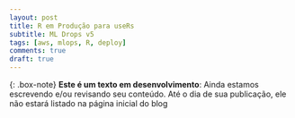 ```yaml
---
layout: post
title: R em Produção para useRs
subtitle: ML Drops v5   
tags: [aws, mlops, R, deploy]
comments: true
draft: true
---
```


{: .box-note}
**Este é um texto em desenvolvimento**: Ainda estamos escrevendo e/ou revisando seu conteúdo. Até o dia de sua publicação, ele não estará listado na página inicial do blog


